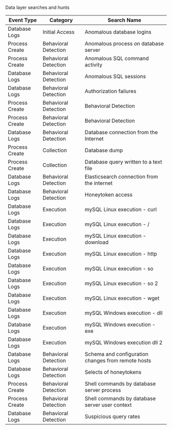 Data layer searches and hunts

| Event Type     | Category             | Search Name                                        |
|----------------|----------------------|----------------------------------------------------|
| Database Logs  | Initial Access       | Anomalous database logins                          |
| Process Create | Behavioral Detection | Anomalous process on database server               |
| Process Create | Behavioral Detection | Anomalous SQL command activity                     |
| Database Logs  | Behavioral Detection | Anomalous SQL sessions                             |
| Database Logs  | Behavioral Detection | Authorization failures                             |
| Process Create | Behavioral Detection | Behavioral Detection                               |
| Process Create | Behavioral Detection | Behavioral Detection                               |
| Database Logs  | Behavioral Detection | Database connection from the Internet              |
| Process Create | Collection           | Database dump                                      |
| Process Create | Collection           | Database query written to a text file              |
| Database Logs  | Behavioral Detection | Elasticsearch connection from the internet         |
| Database Logs  | Behavioral Detection | Honeytoken access                                  |
| Database Logs  | Execution            | mySQL Linux execution  - curl                      |
| Database Logs  | Execution            | mySQL Linux execution - /                          |
| Database Logs  | Execution            | mySQL Linux execution - download                   |
| Database Logs  | Execution            | mySQL Linux execution - http                       |
| Database Logs  | Execution            | mySQL Linux execution - so                         |
| Database Logs  | Execution            | mySQL Linux execution - so 2                       |
| Database Logs  | Execution            | mySQL Linux execution - wget                       |
| Database Logs  | Execution            | mySQL Windows execution - dll                      |
| Database Logs  | Execution            | mySQL Windows execution - exe                      |
| Database Logs  | Execution            | mySQL Windows execution dll 2                      |
| Database Logs  | Behavioral Detection | Schema and configuration changes from remote hosts |
| Database Logs  | Behavioral Detection | Selects of honeytokens                             |
| Process Create | Behavioral Detection | Shell commands by database server process          |
| Process Create | Behavioral Detection | Shell commands by database server user context     |
| Database Logs  | Behavioral Detection | Suspicious query rates                             |
